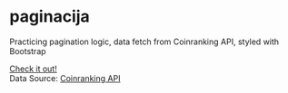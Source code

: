 # paginacija

Practicing pagination logic, data fetch from Coinranking API, styled with Bootstrap

<a href="">Check it out!</a>  
Data Source: <a href="https://developers.coinranking.com/api">Coinranking API</a>  
